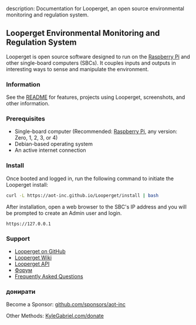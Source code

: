 description: Documentation for Looperget, an open source environmental monitoring and regulation system.

## Looperget Environmental Monitoring and Regulation System

Looperget is open source software designed to run on the [Raspberry Pi](https://en.wikipedia.org/wiki/Raspberry_Pi) and other single-board computers (SBCs). It couples inputs and outputs in interesting ways to sense and manipulate the environment.

### Information

See the [README](https://github.com/aot-inc/Looperget#uses) for features, projects using Looperget, screenshots, and other information.

### Prerequisites

*   Single-board computer (Recommended: [Raspberry Pi](https://www.raspberrypi.org/), any version: Zero, 1, 2, 3, or 4)
*   Debian-based operating system
*   An active internet connection

### Install

Once booted and logged in, run the following command to initiate the Looperget install:

```bash
curl -L https://aot-inc.github.io/Looperget/install | bash
```

After installation, open a web browser to the SBC's IP address and you will be prompted to create an Admin user and login.

```
https://127.0.0.1
```

### Support

*   [Looperget on GitHub](https://github.com/aot-inc/Looperget)
*   [Looperget Wiki](https://github.com/aot-inc/Looperget/wiki)
*   [Looperget API](https://aot-inc.github.io/Looperget/looperget-api.html)
*   [Форум](https://forum.radicaldiy.com)
*   [Frequently Asked Questions](https://forum.radicaldiy.com/docs?category=23&tags=looperget)

### донирати

Become a Sponsor: [github.com/sponsors/aot-inc](https://github.com/sponsors/aot-inc)

Other Methods: [KyleGabriel.com/donate](https://kylegabriel.com/donate)
